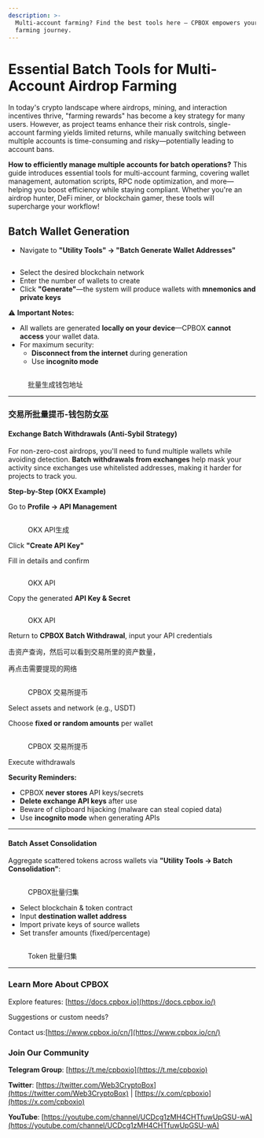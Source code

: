 ```yaml
---
description: >-
  Multi-account farming? Find the best tools here — CPBOX empowers your Web3
  farming journey.
---
```


# Essential Batch Tools for Multi-Account Airdrop Farming

In today's crypto landscape where airdrops, mining, and interaction incentives thrive, "farming rewards" has become a key strategy for many users. However, as project teams enhance their risk controls, single-account farming yields limited returns, while manually switching between multiple accounts is time-consuming and risky—potentially leading to account bans.

**How to efficiently manage multiple accounts for batch operations?** This guide introduces essential tools for multi-account farming, covering wallet management, automation scripts, RPC node optimization, and more—helping you boost efficiency while staying compliant. Whether you're an airdrop hunter, DeFi miner, or blockchain gamer, these tools will supercharge your workflow!

## **Batch Wallet Generation**

* Navigate to **"Utility Tools" → "Batch Generate Wallet Addresses"**

<figure><img src="../../../.gitbook/assets/image (63).png" alt=""><figcaption></figcaption></figure>

* Select the desired blockchain network
* Enter the number of wallets to create
* Click **"Generate"**—the system will produce wallets with **mnemonics and private keys**

⚠ **Important Notes:**

* All wallets are generated **locally on your device**—CPBOX **cannot access** your wallet data.
* For maximum security:
  * **Disconnect from the internet** during generation
  * Use **incognito mode**

<figure><img src="../../../.gitbook/assets/image (45).png" alt=""><figcaption><p>批量生成钱包地址</p></figcaption></figure>

***

### 交易所批量提币-钱包防女巫

#### **Exchange Batch Withdrawals (Anti-Sybil Strategy)**

For non-zero-cost airdrops, you'll need to fund multiple wallets while avoiding detection. **Batch withdrawals from exchanges** help mask your activity since exchanges use whitelisted addresses, making it harder for projects to track you.

**Step-by-Step (OKX Example)**

Go to **Profile → API Management**

<figure><img src="../../../.gitbook/assets/image (47).png" alt=""><figcaption><p>OKX API生成</p></figcaption></figure>

Click **"Create API Key"**

Fill in details and confirm

<figure><img src="../../../.gitbook/assets/image (48).png" alt=""><figcaption><p>OKX API</p></figcaption></figure>

Copy the generated **API Key & Secret**

<figure><img src="../../../.gitbook/assets/image (49).png" alt=""><figcaption><p>OKX API</p></figcaption></figure>

Return to **CPBOX Batch Withdrawal**, input your API credentials

击资产查询，然后可以看到交易所里的资产数量，

再点击需要提现的网络

<figure><img src="../../../.gitbook/assets/image (50).png" alt=""><figcaption><p>CPBOX 交易所提币</p></figcaption></figure>

Select assets and network (e.g., USDT)

Choose **fixed or random amounts** per wallet

<figure><img src="../../../.gitbook/assets/image (51).png" alt=""><figcaption><p>CPBOX 交易所提币</p></figcaption></figure>

Execute withdrawals

**Security Reminders:**

* CPBOX **never stores** API keys/secrets
* **Delete exchange API keys** after use
* Beware of clipboard hijacking (malware can steal copied data)
* Use **incognito mode** when generating APIs

***

#### &#x20;**Batch Asset Consolidation**

Aggregate scattered tokens across wallets via **"Utility Tools → Batch Consolidation"**:

<figure><img src="../../../.gitbook/assets/image (52).png" alt=""><figcaption><p>CPBOX批量归集</p></figcaption></figure>

* Select blockchain & token contract
* Input **destination wallet address**
* Import private keys of source wallets
* Set transfer amounts (fixed/percentage)

<figure><img src="../../../.gitbook/assets/image (53).png" alt=""><figcaption><p>Token 批量归集</p></figcaption></figure>

***

### **Learn More About CPBOX**

Explore features: [https://docs.cpbox.io](https://docs.cpbox.io/)

Suggestions or custom needs?&#x20;

Contact us:[https://www.cpbox.io/cn/](https://www.cpbox.io/cn/)

### **Join Our Community**

**Telegram Group**: [https://t.me/cpboxio](https://t.me/cpboxio)

**Twitter**: [https://twitter.com/Web3CryptoBox](https://twitter.com/Web3CryptoBox) | [https://x.com/cpboxio](https://x.com/cpboxio)

**YouTube**: [https://youtube.com/channel/UCDcg1zMH4CHTfuwUpGSU-wA](https://youtube.com/channel/UCDcg1zMH4CHTfuwUpGSU-wA)

